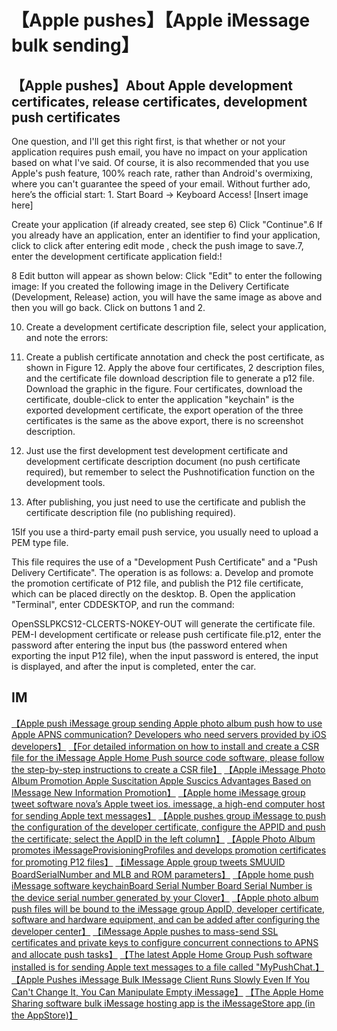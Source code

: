 # 【Apple pushes】【Apple iMessage bulk sending】

## 【Apple pushes】About Apple development certificates, release certificates, development push certificates

One question, and I'll get this right first, is that whether or not your application requires push email, you have no impact on your application based on what I've said. Of course, it is also recommended that you use Apple's push feature, 100% reach rate, rather than Android's overmixing, where you can't guarantee the speed of your email. Without further ado, here’s the official start: 1. Start Board -> Keyboard Access! [Insert image here]


Create your application (if already created, see step 6) Click "Continue".6 If you already have an application, enter an identifier to find your application, click to click after entering edit mode , check the push image to save.7, enter the development certificate application field:!



8 Edit button will appear as shown below: Click "Edit" to enter the following image: If you created the following image in the Delivery Certificate (Development, Release) action, you will have the same image as above and then you will go back. Click on buttons 1 and 2.

10. Create a development certificate description file, select your application, and note the errors:

11. Create a publish certificate annotation and check the post certificate, as shown in Figure 12. Apply the above four certificates, 2 description files, and the certificate file download description file to generate a p12 file. Download the graphic in the figure. Four certificates, download the certificate, double-click to enter the application "keychain" is the exported development certificate, the export operation of the three certificates is the same as the above export, there is no screenshot description.


13. Just use the first development test development certificate and development certificate description document (no push certificate required), but remember to select the Pushnotification function on the development tools.

14. After publishing, you just need to use the certificate and publish the certificate description file (no publishing required).

15If you use a third-party email push service, you usually need to upload a PEM type file.


This file requires the use of a "Development Push Certificate" and a "Push Delivery Certificate". The operation is as follows: a. Develop and promote the promotion certificate of P12 file, and publish the P12 file certificate, which can be placed directly on the desktop. B. Open the application "Terminal", enter CDDESKTOP, and run the command:


OpenSSLPKCS12-CLCERTS-NOKEY-OUT will generate the certificate file. PEM-I development certificate or release push certificate file.p12, enter the password after entering the input bus (the password entered when exporting the input P12 file), when the input password is entered, the input is displayed, and after the input is completed, enter the car.

## IM

[【Apple push iMessage group sending Apple photo album push how to use Apple APNS communication? Developers who need servers provided by iOS developers】](https://imessageee.github.io/pic/IMEAXXX.png)
[【For detailed information on how to install and create a CSR file for the iMessage Apple Home Push source code software, please follow the step-by-step instructions to create a CSR file】](https://imessageee.github.io/pic/IMEAXXX.png)
[【Apple iMessage Photo Album Promotion Apple Suscitation Apple Suscics Advantages Based on IMessage New Information Promotion】](https://imessageee.github.io/pic/IMEAXXX.png)
[【Apple home iMessage group tweet software nova’s Apple tweet ios. imessage, a high-end computer host for sending Apple text messages】](https://imessageee.github.io/pic/IMEAXXX.png)
[【Apple pushes group iMessage to push the configuration of the developer certificate, configure the APPID and push the certificate; select the AppID in the left column】](https://imessageee.github.io/pic/IMEAXXX.png)
[【Apple Photo Album promotes iMessageProvisioningProfiles and develops promotion certificates for promoting P12 files】](https://imessageee.github.io/pic/IMEAXXX.png)
[【iMessage Apple group tweets SMUUID BoardSerialNumber and MLB and ROM parameters】](https://imessageee.github.io/pic/IMEAXXX.png)
[【Apple home push iMessage software keychainBoard Serial Number Board Serial Number is the device serial number generated by your Clover】](https://imessageee.github.io/pic/IMEAXXX.png)
[【Apple photo album push files will be bound to the iMessage group AppID, developer certificate, software and hardware equipment, and can be added after configuring the developer center】](https://imessageee.github.io/pic/IMEAXXX.png)
[【iMessage Apple pushes to mass-send SSL certificates and private keys to configure concurrent connections to APNS and allocate push tasks】](https://imessageee.github.io/pic/IMEAXXX.png)
[【The latest Apple Home Group Push software installed is for sending Apple text messages to a file called "MyPushChat.】](https://imessageee.github.io/pic/IMEAXXX.png)
[【Apple Pushes iMessage Bulk IMessage Client Runs Slowly Even If You Can't Change It, You Can Manipulate Empty iMessage】](https://imessageee.github.io/pic/IMEAXXX.png)
[【The Apple Home Sharing software bulk iMessage hosting app is the iMessageStore app (in the AppStore)】](https://imessageee.github.io/pic/IMEAXXX.png)